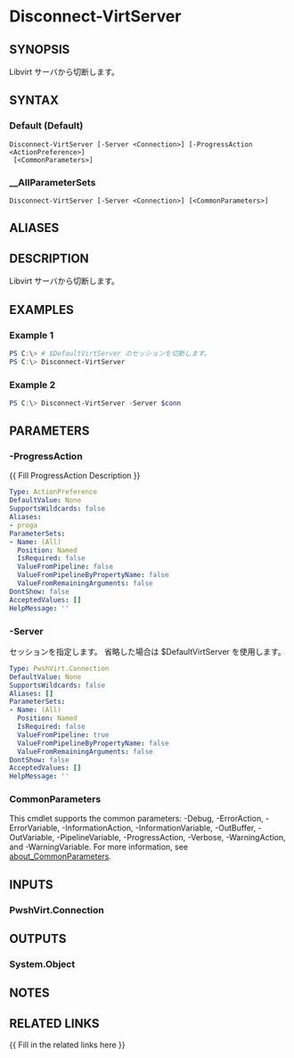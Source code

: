 ﻿---
document type: cmdlet
external help file: PwshVirt.dll-Help.xml
HelpUri: 
ms.date: 07/27/2025
PlatyPS schema version: 2024-05-01
---

# Disconnect-VirtServer

## SYNOPSIS

Libvirt サーバから切断します。

## SYNTAX

### Default (Default)

```
Disconnect-VirtServer [-Server <Connection>] [-ProgressAction <ActionPreference>]
 [<CommonParameters>]
```

### __AllParameterSets

```
Disconnect-VirtServer [-Server <Connection>] [<CommonParameters>]
```

## ALIASES

## DESCRIPTION

Libvirt サーバから切断します。

## EXAMPLES

### Example 1

```powershell
PS C:\> # $DefaultVirtServer のセッションを切断します。
PS C:\> Disconnect-VirtServer
```

### Example 2

```powershell
PS C:\> Disconnect-VirtServer -Server $conn
```

## PARAMETERS

### -ProgressAction

{{ Fill ProgressAction Description }}

```yaml
Type: ActionPreference
DefaultValue: None
SupportsWildcards: false
Aliases:
- proga
ParameterSets:
- Name: (All)
  Position: Named
  IsRequired: false
  ValueFromPipeline: false
  ValueFromPipelineByPropertyName: false
  ValueFromRemainingArguments: false
DontShow: false
AcceptedValues: []
HelpMessage: ''
```

### -Server

セッションを指定します。
省略した場合は $DefaultVirtServer を使用します。

```yaml
Type: PwshVirt.Connection
DefaultValue: None
SupportsWildcards: false
Aliases: []
ParameterSets:
- Name: (All)
  Position: Named
  IsRequired: false
  ValueFromPipeline: true
  ValueFromPipelineByPropertyName: false
  ValueFromRemainingArguments: false
DontShow: false
AcceptedValues: []
HelpMessage: ''
```

### CommonParameters

This cmdlet supports the common parameters: -Debug, -ErrorAction, -ErrorVariable,
-InformationAction, -InformationVariable, -OutBuffer, -OutVariable, -PipelineVariable,
-ProgressAction, -Verbose, -WarningAction, and -WarningVariable. For more information, see
[about_CommonParameters](https://go.microsoft.com/fwlink/?LinkID=113216).

## INPUTS

### PwshVirt.Connection

## OUTPUTS

### System.Object

## NOTES

## RELATED LINKS

{{ Fill in the related links here }}

